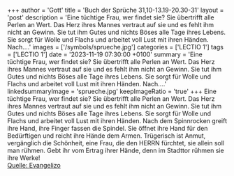 +++
author = 'Gott'
title = 'Buch der Sprüche 31,10-13.19-20.30-31'
layout = 'post'
description = 'Eine tüchtige Frau, wer findet sie? Sie übertrifft alle Perlen an Wert. Das Herz ihres Mannes vertraut auf sie und es fehlt ihm nicht an Gewinn. Sie tut ihm Gutes und nichts Böses alle Tage ihres Lebens. Sie sorgt für Wolle und Flachs und arbeitet voll Lust mit ihren Händen. Nach....'
images = ['/symbols/sprueche.jpg']
categories = ['LECTIO 1']
tags = ['LECTIO 1']
date = '2023-11-19 07:30:00 +0100'
summary = 'Eine tüchtige Frau, wer findet sie? Sie übertrifft alle Perlen an Wert. Das Herz ihres Mannes vertraut auf sie und es fehlt ihm nicht an Gewinn. Sie tut ihm Gutes und nichts Böses alle Tage ihres Lebens. Sie sorgt für Wolle und Flachs und arbeitet voll Lust mit ihren Händen. Nach....'
linkedsummaryImage = 'sprueche.jpg'
keepImageRatio = 'true'
+++
Eine tüchtige Frau, wer findet sie? Sie übertrifft alle Perlen an Wert.
Das Herz ihres Mannes vertraut auf sie und es fehlt ihm nicht an Gewinn.
Sie tut ihm Gutes und nichts Böses alle Tage ihres Lebens.
Sie sorgt für Wolle und Flachs und arbeitet voll Lust mit ihren Händen.
Nach dem Spinnrocken greift ihre Hand, ihre Finger fassen die Spindel.<!--more-->
Sie öffnet ihre Hand für den Bedürftigen und reicht ihre Hände dem Armen.
Trügerisch ist Anmut, vergänglich die Schönheit, eine Frau, die den HERRN fürchtet, sie allein soll man rühmen.
Gebt ihr vom Ertrag ihrer Hände, denn im Stadttor rühmen sie ihre Werke!<br> [Quelle: Evangelizo](https://evangeliumtagfuertag.org/DE/gospel)